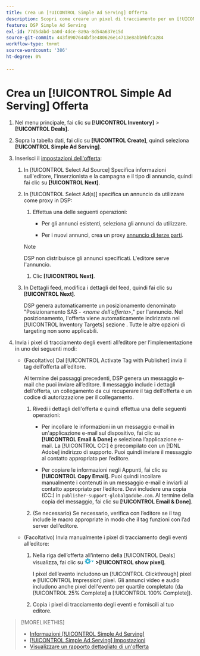 ```yaml
---
title: Crea un [!UICONTROL Simple Ad Serving] Offerta
description: Scopri come creare un pixel di tracciamento per un [!UICONTROL Simple Ad Serving] accordo.
feature: DSP Simple Ad Serving
exl-id: 77d5dabd-1a0d-4dce-8a9a-8d54a637e15d
source-git-commit: 443f8907644bf3e480626e14713e8abb9bfca284
workflow-type: tm+mt
source-wordcount: '386'
ht-degree: 0%

---
```


# Crea un [!UICONTROL Simple Ad Serving] Offerta

1. Nel menu principale, fai clic su **[!UICONTROL Inventory]** > **[!UICONTROL Deals].**

1. Sopra la tabella dati, fai clic su **[!UICONTROL Create]**, quindi seleziona **[!UICONTROL Simple Ad Serving]**.

1. Inserisci il [impostazioni dell&#39;offerta](simple-deal-settings.md):

   1. In [!UICONTROL Select Ad Source] Specifica informazioni sull&#39;editore, l&#39;inserzionista e la campagna e il tipo di annuncio, quindi fai clic su **[!UICONTROL Next]**.

   1. In [!UICONTROL Select Ad(s)] specifica un annuncio da utilizzare come proxy in DSP:

      1. Effettua una delle seguenti operazioni:

         * Per gli annunci esistenti, seleziona gli annunci da utilizzare.

         * Per i nuovi annunci, crea un proxy [annuncio di terze parti](/help/dsp/campaign-management/ads/ad-create-multiple.md).
      >[!NOTE]
      > DSP non distribuisce gli annunci specificati. L&#39;editore serve l&#39;annuncio.

      1. Clic **[!UICONTROL Next]**.
   1. In Dettagli feed, modifica i dettagli del feed, quindi fai clic su **[!UICONTROL Next]**.

      DSP genera automaticamente un posizionamento denominato &quot;Posizionamento SAS - &lt;*nome dell&#39;offerta*>,&quot; per l&#39;annuncio. Nel posizionamento, l&#39;offerta viene automaticamente indirizzata nel [!UICONTROL Inventory Targets] sezione . Tutte le altre opzioni di targeting non sono applicabili.



1. Invia i pixel di tracciamento degli eventi all’editore per l’implementazione in uno dei seguenti modi:

   * (Facoltativo) Dal [!UICONTROL Activate Tag with Publisher] invia il tag dell’offerta all’editore.

      Al termine dei passaggi precedenti, DSP genera un messaggio e-mail che puoi inviare all’editore. Il messaggio include i dettagli dell’offerta, un collegamento da cui recuperare il tag dell’offerta e un codice di autorizzazione per il collegamento.

      1. Rivedi i dettagli dell&#39;offerta e quindi effettua una delle seguenti operazioni:

         * Per incollare le informazioni in un messaggio e-mail in un&#39;applicazione e-mail sul dispositivo, fai clic su **[!UICONTROL Email & Done]** e seleziona l’applicazione e-mail. La [!UICONTROL CC:] è precompilato con un [!DNL Adobe] indirizzo di supporto. Puoi quindi inviare il messaggio al contatto appropriato per l’editore.

         * Per copiare le informazioni negli Appunti, fai clic su **[!UICONTROL Copy Email].** Puoi quindi incollare manualmente i contenuti in un messaggio e-mail e inviarli al contatto appropriato per l’editore. Devi includere una copia (CC:) in `publisher-support-global@adobe.com`. Al termine della copia del messaggio, fai clic su **[!UICONTROL Email & Done]**.
      1. (Se necessario) Se necessario, verifica con l’editore se il tag include le macro appropriate in modo che il tag funzioni con l’ad server dell’editore.
   * (Facoltativo) Invia manualmente i pixel di tracciamento degli eventi all’editore:

      1. Nella riga dell’offerta all’interno della [!UICONTROL Deals] visualizza, fai clic su ![Menu Opzioni](/help/dsp/assets/options-menu.png) **>[!UICONTROL show pixel]**.

         I pixel dell’evento includono un [!UICONTROL Clickthrough] pixel e [!UICONTROL Impression] pixel. Gli annunci video e audio includono anche pixel dell&#39;evento per quartile completato (da [!UICONTROL 25% Complete] a [!UICONTROL 100% Complete]).

      1. Copia i pixel di tracciamento degli eventi e forniscili al tuo editore.



>[!MORELIKETHIS]
>
>* [Informazioni [!UICONTROL Simple Ad Serving]](simple-deal-about.md)
>* [[!UICONTROL Simple Ad Serving] Impostazioni](simple-deal-settings.md)
>* [Visualizzare un rapporto dettagliato di un&#39;offerta](/help/dsp/inventory/deal-view-report.md)


<!-- add back when reimplemented:
>* [View Event-Tracking Pixels for a [!UICONTROL Simple Ad Serving] Deal](simple-deal-show-pixels.md)
-->
